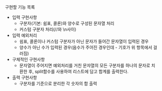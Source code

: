 구현할 기능 목록
- 입력 구현사항
  - 구분자(기본: 쉼표, 콜론)와 양수로 구성된 문자열 처리
  - 커스텀 구분자 처리(//와 \n사이)
- 입력 예외처리
  - 쉼표, 콜론이나 커스텀 구분자가 아닌 문자가 들어간 문자열이 입력된 경우
  - 양수가 아닌 수가 입력된 경우(음수가 주어진 경우인데 - 기호가 위 항목에서 걸러짐)
- 구체적인 구현사항
  - 문자열이 주어지면 예외처리를 거친 문자열의 모든 구분자를 하나의 문자로 치환한 후, split함수를 사용하여 리스트에 담고 합계를 출력한다. 
- 출력 구현사항
  - 구분자를 기준으로 분리한 각 숫자의 합 출력